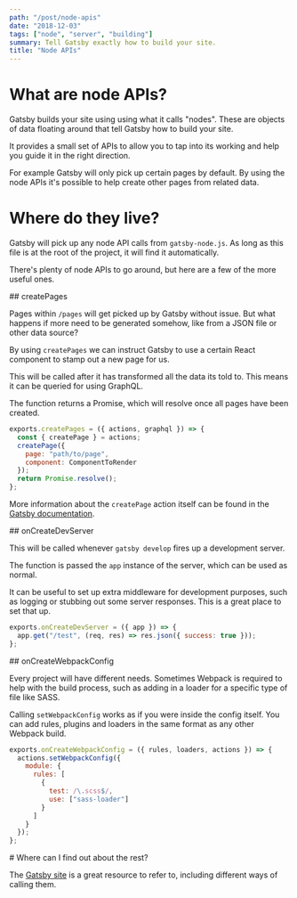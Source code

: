 ```yaml
---
path: "/post/node-apis"
date: "2018-12-03"
tags: ["node", "server", "building"]
summary: Tell Gatsby exactly how to build your site.
title: "Node APIs"
---
```


# What are node APIs?

Gatsby builds your site using using what it calls "nodes". These are objects of data floating around that tell Gatsby how to build your site.

It provides a small set of APIs to allow you to tap into its working and help you guide it in the right direction.

For example Gatsby will only pick up certain pages by default. By using the node APIs it's possible to help create other pages from related data.

# Where do they live?

Gatsby will pick up any node API calls from `gatsby-node.js`. As long as this file is at the root of the project, it will find it automatically.

There's plenty of node APIs to go around, but here are a few of the more useful ones.

## createPages

Pages within `/pages` will get picked up by Gatsby without issue. But what happens if more need to be generated somehow, like from a JSON file or other data source?

By using `createPages` we can instruct Gatsby to use a certain React component to stamp out a new page for us.

This will be called after it has transformed all the data its told to. This means it can be queried for using GraphQL.

The function returns a Promise, which will resolve once all pages have been created.

```js
exports.createPages = ({ actions, graphql }) => {
  const { createPage } = actions;
  createPage({
    page: "path/to/page",
    component: ComponentToRender
  });
  return Promise.resolve();
};
```

More information about the `createPage` action itself can be found in the [Gatsby documentation][createpage action].

## onCreateDevServer

This will be called whenever `gatsby develop` fires up a development server.

The function is passed the `app` instance of the server, which can be used as normal.

It can be useful to set up extra middleware for development purposes, such as logging or stubbing out some server responses. This is a great place to set that up.

```js
exports.onCreateDevServer = ({ app }) => {
  app.get("/test", (req, res) => res.json({ success: true }));
};
```

## onCreateWebpackConfig

Every project will have different needs. Sometimes Webpack is required to help with the build process, such as adding in a loader for a specific type of file like SASS.

Calling `setWebpackConfig` works as if you were inside the config itself. You can add rules, plugins and loaders in the same format as any other Webpack build.

```js
exports.onCreateWebpackConfig = ({ rules, loaders, actions }) => {
  actions.setWebpackConfig({
    module: {
      rules: [
        {
          test: /\.scss$/,
          use: ["sass-loader"]
        }
      ]
    }
  });
};
```

# Where can I find out about the rest?

The [Gatsby site][node apis reference] is a great resource to refer to, including different ways of calling them.

[node apis reference]: https://www.gatsbyjs.org/docs/node-apis/
[createpage action]: https://www.gatsbyjs.org/docs/actions/#createPage
